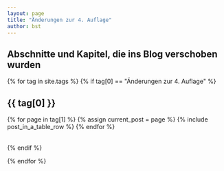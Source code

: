 ```yaml
---
layout: page
title: "Änderungen zur 4. Auflage"
author: bst
---
```




Abschnitte und Kapitel, die ins Blog verschoben wurden
------------------------------------------------------




{% for tag in site.tags %}
  {% if tag[0] ==  "Änderungen zur 4. Auflage" %}
<h2 id="{{ tag[0] }}-ref">{{ tag[0] }}</h2>
<table class="table table-striped">
      {% for page in tag[1] %}
        {% assign current_post = page %}
        {% include post_in_a_table_row %}
      {% endfor %}
</table>
  {% endif %}

{% endfor %}
